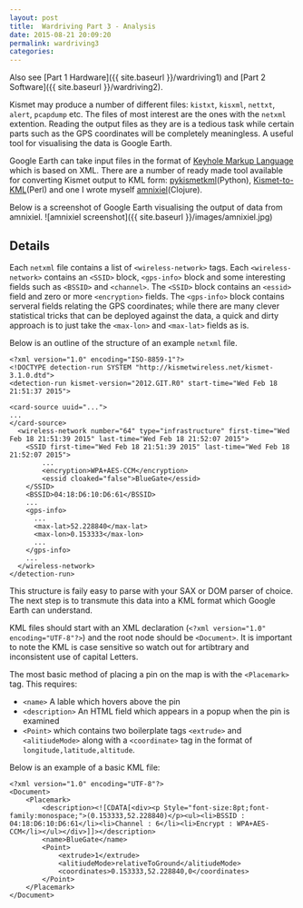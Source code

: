 ```yaml
---
layout: post
title:  Wardriving Part 3 - Analysis
date: 2015-08-21 20:09:20
permalink: wardriving3
categories: 
---
```

Also see [Part 1 Hardware]({{ site.baseurl }}/wardriving1) and [Part 2 Software]({{ site.baseurl }}/wardriving2).

Kismet may produce a number of different files: `kistxt`, `kisxml`, `nettxt`, `alert`, `pcapdump` etc. The files of most interest are the ones with the `netxml` extention. Reading the output files as they are is a tedious task while certain parts such as the GPS coordinates will be completely meaningless. A useful tool for visualising the data is Google Earth. 

Google Earth can take input files in the format of [Keyhole Markup Language](https://developers.google.com/kml/documentation/kmlreference) which is based on XML.  There are a number of ready made tool available for converting Kismet output to KML form: [pykismetkml](https://code.google.com/p/pykismetkml/)(Python), [Kismet-to-KML](https://github.com/exp/Kismet-to-KML)(Perl) and one I wrote myself [amnixiel](https://github.com/yukipyon/amnixiel)(Clojure).

Below is a screenshot of Google Earth visualising the output of data from amnixiel.
![amnixiel screenshot]({{ site.baseurl }}/images/amnixiel.jpg)


Details
---
Each `netxml` file contains a list of `<wireless-network>` tags. Each `<wireless-network>` contains an `<SSID>` block, `<gps-info>` block and some interesting fields such as `<BSSID>` and `<channel>`. The `<SSID>` block contains an `<essid>` field and zero or more `<encryption>` fields. The `<gps-info>` block contains serveral fields relating the GPS coordinates; while there are many clever statistical tricks that can be deployed against the data, a quick and dirty approach is to just take the `<max-lon>` and `<max-lat>` fields as is.

Below is an outline of the structure of an example `netxml` file.

    <?xml version="1.0" encoding="ISO-8859-1"?>
    <!DOCTYPE detection-run SYSTEM "http://kismetwireless.net/kismet-3.1.0.dtd">
    <detection-run kismet-version="2012.GIT.R0" start-time="Wed Feb 18 21:51:37 2015">

    <card-source uuid="...">
    ...
    </card-source>
      <wireless-network number="64" type="infrastructure" first-time="Wed Feb 18 21:51:39 2015" last-time="Wed Feb 18 21:52:07 2015">
        <SSID first-time="Wed Feb 18 21:51:39 2015" last-time="Wed Feb 18 21:52:07 2015">
            ...
            <encryption>WPA+AES-CCM</encryption>
            <essid cloaked="false">BlueGate</essid>
        </SSID>
        <BSSID>04:18:D6:10:D6:61</BSSID>
        ...
        <gps-info>
          ...
          <max-lat>52.228840</max-lat>
          <max-lon>0.153333</max-lon>
          ...
        </gps-info>
        ...
      </wireless-network>
    </detection-run>

This structure is faily easy to parse with your SAX or DOM parser of choice. The next step is to transmute this data into a KML format which Google Earth can understand.

KML files should start with an XML declaration (`<?xml version="1.0" encoding="UTF-8"?>`) and the root node should be `<Document>`. It is important to note the KML is case sensitive so watch out for artibtrary and inconsistent use of capital Letters.

The most basic method of placing a pin on the map is with the `<Placemark>` tag. This requires:

* `<name>` A lable which hovers above the pin
* `<description>` An HTML field which appears in a popup when the pin is examined
* `<Point>` which contains two boilerplate tags `<extrude>` and `<alitiudeMode>` along with a `<coordinate>` tag in the format of `longitude,latitude,altitude`.

Below is an example of a basic KML file:

    <?xml version="1.0" encoding="UTF-8"?>
    <Document>
        <Placemark>
            <description><![CDATA[<div><p Style="font-size:8pt;font-family:monospace;">(0.153333,52.228840)</p><ul><li>BSSID : 04:18:D6:10:D6:61</li><li>Channel : 6</li><li>Encrypt : WPA+AES-CCM</li></ul></div>]]></description>
            <name>BlueGate</name>
            <Point>
                <extrude>1</extrude>
                <alitiudeMode>relativeToGround</alitiudeMode>
                <coordinates>0.153333,52.228840,0</coordinates>
            </Point>
        </Placemark>
    </Document>

